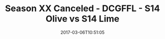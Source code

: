 ---
title: Season XX Canceled - DCGFFL - S14 Olive vs S14 Lime
teams-score:
- team: _teams/s14-olive.md
  score: 27
- team: _teams/s14-lime.md
  score: 26
mvp: B. Relaford (Olive), B. McFarland (Lime)
game-ball: J. Richards (Olive), S. Howell (Lime)
sportsperson: ''
season: 14
week: 1
date: '2017-03-06T10:51:05'
pageid: season-14-week-1-march-5-2016-5100-vs-5098
---